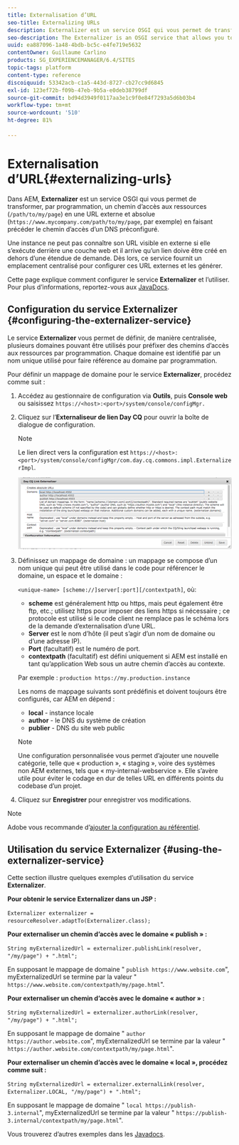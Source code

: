 ```yaml
---
title: Externalisation d’URL
seo-title: Externalizing URLs
description: Externalizer est un service OSGI qui vous permet de transformer, par programmation, un chemin d’accès aux ressources en une URL externe et absolue.
seo-description: The Externalizer is an OSGI service that allows you to programmatically transform a resource path into an external and absolute URL
uuid: ea887096-1a48-4bdb-bc5c-e4fe719e5632
contentOwner: Guillaume Carlino
products: SG_EXPERIENCEMANAGER/6.4/SITES
topic-tags: platform
content-type: reference
discoiquuid: 53342acb-c1a5-443d-8727-cb27cc9d6845
exl-id: 123ef72b-f09b-47eb-9b5a-e0deb38799df
source-git-commit: bd94d3949f0117aa3e1c9f0e84f7293a5d6b03b4
workflow-type: tm+mt
source-wordcount: '510'
ht-degree: 81%

---
```


# Externalisation d’URL{#externalizing-urls}

Dans AEM, **Externalizer** est un service OSGI qui vous permet de transformer, par programmation, un chemin d’accès aux ressources (`/path/to/my/page`) en une URL externe et absolue (`https://www.mycompany.com/path/to/my/page`, par exemple) en faisant précéder le chemin d’accès d’un DNS préconfiguré.

Une instance ne peut pas connaître son URL visible en externe si elle s’exécute derrière une couche web et il arrive qu’un lien doive être créé en dehors d’une étendue de demande. Dès lors, ce service fournit un emplacement centralisé pour configurer ces URL externes et les générer.

Cette page explique comment configurer le service **Externalizer** et l’utiliser. Pour plus d’informations, reportez-vous aux [JavaDocs](https://helpx.adobe.com/experience-manager/6-4/sites/developing/using/reference-materials/javadoc/com/day/cq/commons/Externalizer.html).

## Configuration du service Externalizer {#configuring-the-externalizer-service}

Le service **Externalizer** vous permet de définir, de manière centralisée, plusieurs domaines pouvant être utilisés pour préfixer des chemins d’accès aux ressources par programmation. Chaque domaine est identifié par un nom unique utilisé pour faire référence au domaine par programmation.

Pour définir un mappage de domaine pour le service **Externalizer**, procédez comme suit :

1. Accédez au gestionnaire de configuration via **Outils**, puis **Console web** ou saisissez `https://<host>:<port>/system/console/configMgr.`
1. Cliquez sur l’**Externaliseur de lien Day CQ** pour ouvrir la boîte de dialogue de configuration.

   >[!NOTE]
   >
   >Le lien direct vers la configuration est `https://<host>:<port>/system/console/configMgr/com.day.cq.commons.impl.ExternalizerImpl`.

   ![chlimage_1-44](assets/chlimage_1-44.png)

1. Définissez un mappage de domaine : un mappage se compose d’un nom unique qui peut être utilisé dans le code pour référencer le domaine, un espace et le domaine :

   `<unique-name> [scheme://]server[:port][/contextpath]`, où:

   * **scheme** est généralement http ou https, mais peut également être ftp, etc.; utilisez https pour imposer des liens https si nécessaire ; ce protocole est utilisé si le code client ne remplace pas le schéma lors de la demande d’externalisation d’une URL.
   * **Server** est le nom d’hôte (il peut s’agir d’un nom de domaine ou d’une adresse IP).
   * **Port** (facultatif) est le numéro de port.
   * **contextpath** (facultatif) est défini uniquement si AEM est installé en tant qu’application Web sous un autre chemin d’accès au contexte.

   Par exemple : `production https://my.production.instance`

   Les noms de mappage suivants sont prédéfinis et doivent toujours être configurés, car AEM en dépend :

   * **local** - instance locale
   * **author** - le DNS du système de création
   * **publier** - DNS du site web public

   >[!NOTE]
   >
   >Une configuration personnalisée vous permet d’ajouter une nouvelle catégorie, telle que « production », « staging », voire des systèmes non AEM externes, tels que « my-internal-webservice ». Elle s’avère utile pour éviter le codage en dur de telles URL en différents points du codebase d’un projet.

1. Cliquez sur **Enregistrer** pour enregistrer vos modifications.

>[!NOTE]
>
>Adobe vous recommande d’[ajouter la configuration au référentiel](/help/sites-deploying/configuring-osgi.md#adding-a-new-configuration-to-the-repository).

## Utilisation du service Externalizer {#using-the-externalizer-service}

Cette section illustre quelques exemples d’utilisation du service **Externalizer**.

**Pour obtenir le service Externalizer dans un JSP :**

`Externalizer externalizer = resourceResolver.adaptTo(Externalizer.class);`

**Pour externaliser un chemin d’accès avec le domaine « publish » :**

`String myExternalizedUrl = externalizer.publishLink(resolver, "/my/page") + ".html";`

En supposant le mappage de domaine &quot; `publish https://www.website.com`&quot;, myExternalizedUrl se termine par la valeur &quot; `https://www.website.com/contextpath/my/page.html`&quot;.

**Pour externaliser un chemin d’accès avec le domaine « author » :**

`String myExternalizedUrl = externalizer.authorLink(resolver, "/my/page") + ".html";`

En supposant le mappage de domaine &quot; `author https://author.website.com`&quot;, myExternalizedUrl se termine par la valeur &quot; `https://author.website.com/contextpath/my/page.html`&quot;.

**Pour externaliser un chemin d’accès avec le domaine « local », procédez comme suit :**

`String myExternalizedUrl = externalizer.externalLink(resolver, Externalizer.LOCAL, "/my/page") + ".html";`

En supposant le mappage de domaine &quot; `local https://publish-3.internal`&quot;, myExternalizedUrl se termine par la valeur &quot; `https://publish-3.internal/contextpath/my/page.html`&quot;.

Vous trouverez d’autres exemples dans les [Javadocs](https://helpx.adobe.com/experience-manager/6-4/sites/developing/using/reference-materials/javadoc/com/day/cq/commons/Externalizer.html).
